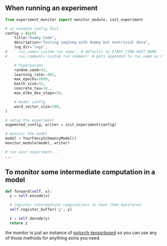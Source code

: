 ## When running an experiment

```python
from experiment_monitor import monitor_module, init_experiment

# an example config dict
config = dict(
    title="Dummy Code",
    description="Testing seq2seq with dummy but nontrivial data",
    log_dir='logs',
#     run_name='custom run name', # defaults to START_TIME-HOST_NAME
#     run_comment='custom run comment' # gets appended to run_name as RUN_NAME-RUN_COMMENT

    # hyperparams
    random_seed=42,
    learning_rate=.001,
    max_epochs=1000,
    batch_size=32,
    concrete_tau=10.,
    max_elbo_dev_steps=50,

    # model config
    word_vector_size=100,
)

# setup the experiment
augmented_config, writer = init_experiment(config)

# monitor the model
model = YourFancySchmancyModel()
monitor_module(model, writer)

# run your experiment...
...
```

## To monitor some intermediate computation in a model
```python
def forward(self, x):
  y = self.encode(x)

  # register intermediate computations to have them monitored
  self.register_buffer('y', y)

  z = self.decode(y)
  return z
```

the monitor is just an instance of [pytorch-tensorboard](http://tensorboard-pytorch.readthedocs.io/en/latest/tensorboard.html) so you can use any of those methods for anything extra you need.
